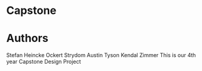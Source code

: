 # Capstone
# Authors
Stefan Heincke
Ockert Strydom
Austin Tyson
Kendal Zimmer
This is our 4th year Capstone Design Project
